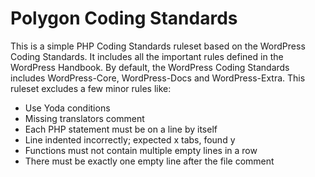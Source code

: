 # Polygon Coding Standards

This is a simple PHP Coding Standards ruleset based on the WordPress Coding Standards. It includes all the important rules defined in the WordPress Handbook.
By default, the WordPress Coding Standards includes WordPress-Core, WordPress-Docs and WordPress-Extra. This ruleset excludes a few minor rules like:

- Use Yoda conditions
- Missing translators comment
- Each PHP statement must be on a line by itself
- Line indented incorrectly; expected x tabs, found y
- Functions must not contain multiple empty lines in a row
- There must be exactly one empty line after the file comment
